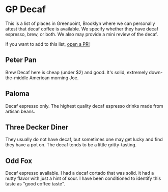 # GP Decaf

This is a list of places in Greenpoint, Brooklyn where we can personally attest that decaf coffee is available. We specify whether they have decaf espresso, brew, or both. We also may provide a mini review of the decaf.

If you want to add to this list, [open a PR!](https://github.com/mathslug/gpdecaf.info/)

## Peter Pan

Brew Decaf here is cheap (under $2) and good. It's solid, extremely down-the-middle American morning Joe.

## Paloma

Decaf espresso only. The highest quality decaf espresso drinks made from artisan beans.

## Three Decker Diner

They usually do not have decaf, but sometimes one may get lucky and find they have a pot on. The decaf tends to be a little gritty-tasting.

## Odd Fox

Decaf espresso available. I had a decaf cortado that was solid. it had a nutty flavor with just a hint of sour. I have been conditioned to identify this taste as "good coffee taste".
